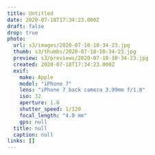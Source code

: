 ```yaml
---
title: Untitled
date: 2020-07-18T17:34:23.000Z
draft: false
drop: true
photo:
  url: s3/images/2020-07-18-10-34-23.jpg
  thumb: s3/thumbs/2020-07-18-10-34-23.jpg
  preview: s3/previews/2020-07-18-10-34-23.jpg
  created: 2020-07-18T17:34:23.000Z
  exif:
    make: Apple
    model: "iPhone 7"
    lens: "iPhone 7 back camera 3.99mm f/1.8"
    iso: 32
    aperture: 1.8
    shutter_speed: 1/120
    focal_length: "4.0 mm"
    gps: null
  title: null
  caption: null
links: []
---
```

